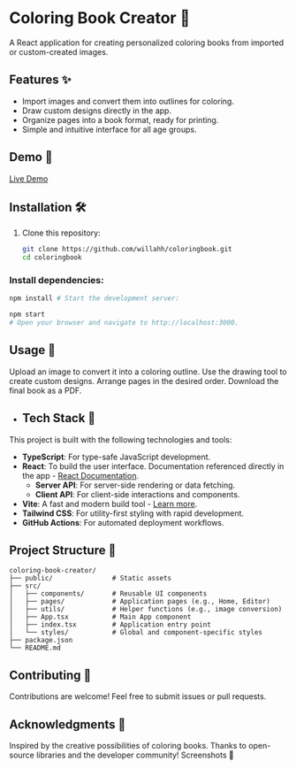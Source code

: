 # Coloring Book Creator 🎨

A React application for creating personalized coloring books from imported or custom-created images.

## Features ✨
- Import images and convert them into outlines for coloring.
- Draw custom designs directly in the app.
- Organize pages into a book format, ready for printing.
- Simple and intuitive interface for all age groups.

## Demo 🚀
[Live Demo](#)

## Installation 🛠️

1. Clone this repository:
   ```bash
   git clone https://github.com/willahh/coloringbook.git
   cd coloringbook


### Install dependencies:

```bash
npm install # Start the development server:
```

```bash
npm start
# Open your browser and navigate to http://localhost:3000.
```


## Usage 📖
Upload an image to convert it into a coloring outline.
Use the drawing tool to create custom designs.
Arrange pages in the desired order.
Download the final book as a PDF.


- ## Tech Stack 🧰

This project is built with the following technologies and tools:

- **TypeScript**: For type-safe JavaScript development.  
- **React**: To build the user interface. Documentation referenced directly in the app - [React Documentation](https://react.dev/reference/react).  
  - **Server API**: For server-side rendering or data fetching.  
  - **Client API**: For client-side interactions and components.  
- **Vite**: A fast and modern build tool - [Learn more](https://vite.dev/).  
- **Tailwind CSS**: For utility-first styling with rapid development.  
- **GitHub Actions**: For automated deployment workflows.  



## Project Structure 📂
```
coloring-book-creator/
├── public/               # Static assets
├── src/
│   ├── components/       # Reusable UI components
│   ├── pages/            # Application pages (e.g., Home, Editor)
│   ├── utils/            # Helper functions (e.g., image conversion)
│   ├── App.tsx           # Main App component
│   ├── index.tsx         # Application entry point
│   └── styles/           # Global and component-specific styles
├── package.json
└── README.md
```


## Contributing 🤝
Contributions are welcome!
Feel free to submit issues or pull requests.


## Acknowledgments 🙏
Inspired by the creative possibilities of coloring books.
Thanks to open-source libraries and the developer community!
Screenshots 📸

